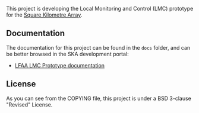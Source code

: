 This project is developing the Local Monitoring and Control (LMC) prototype for the [Square Kilometre Array](https://skatelescope.org/).

Documentation
-------------

The documentation for this project can be found in the `docs` folder, and can be better browsed in the SKA development portal:

 * [LFAA LMC Prototype documentation](https://developer.skatelescope.org/projects/mccs/en/latest/index.html "SKA Developer Portal: LFAA LMC Prototype documentation")

License
-------

As you can see from the COPYING file, this project is under a BSD 3-clause 
"Revised" License.